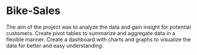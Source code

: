 # Bike-Sales
The aim of the project was to analyze the data and gain insight for potential customers. Create pivot tables to summarize and aggregate data in a flexible manner.  Create a dashboard with charts and graphs to visualize the data for better and easy understanding. 
